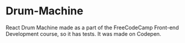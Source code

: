 # Drum-Machine
React Drum Machine made as a part of the FreeCodeCamp Front-end Development course, so it has tests. It was made on Codepen.
